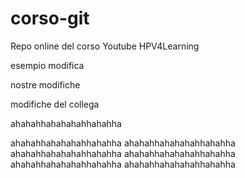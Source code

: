 # corso-git
Repo online del corso Youtube HPV4Learning

esempio modifica


nostre modifiche

modifiche del collega

ahahahhahahahahhahahha

ahahahhahahahahhahahha
ahahahhahahahahhahahha
ahahahhahahahahhahahha
ahahahhahahahahhahahha
ahahahhahahahahhahahha
ahahahhahahahahhahahha